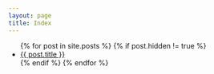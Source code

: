 ```yaml
---
layout: page
title: Index
---
```


<ul>
  {% for post in site.posts %}
    {% if post.hidden != true %}
      <li>
        <a href="{{ post.url }}">{{ post.title }}</a>
      </li>
    {% endif %}
  {% endfor %}
</ul>